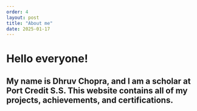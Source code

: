 ```yaml
---
order: 4
layout: post
title: "About me"
date: 2025-01-17
---
```

# Hello everyone!

## My name is Dhruv Chopra, and I am a scholar at Port Credit S.S. This website contains all of my projects, achievements, and certifications.
